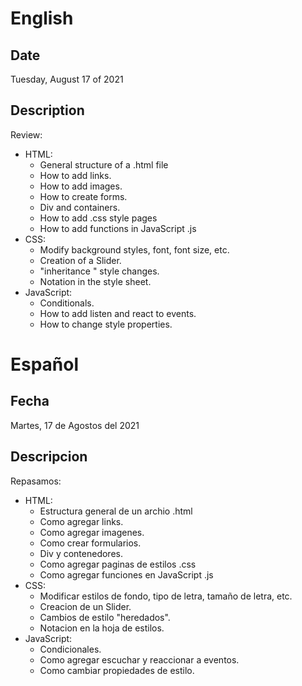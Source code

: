 # English
## Date
Tuesday, August 17 of 2021
## Description
Review:
- HTML:
     - General structure of a .html file
     - How to add links.
     - How to add images.
     - How to create forms.
     - Div and containers.
     - How to add .css style pages
     - How to add functions in JavaScript .js
- CSS:
     - Modify background styles, font, font size, etc.
     - Creation of a Slider.
     - "inheritance " style changes.
     - Notation in the style sheet.
- JavaScript:
     - Conditionals.
     - How to add listen and react to events.
     - How to change style properties. 


# Español
## Fecha
Martes, 17 de Agostos del 2021
## Descripcion

Repasamos:
- HTML:
    - Estructura general de un archio .html
    - Como agregar links.
    - Como agregar imagenes. 
    - Como crear formularios. 
    - Div y contenedores. 
    - Como agregar paginas de estilos .css
    - Como agregar funciones en JavaScript .js
- CSS:
    - Modificar estilos de fondo, tipo de letra, tamaño de letra, etc. 
    - Creacion de un Slider.
    - Cambios de estilo "heredados".
    - Notacion en la hoja de estilos. 
- JavaScript:
    - Condicionales.
    - Como agregar escuchar y reaccionar a eventos. 
    - Como cambiar propiedades de estilo.